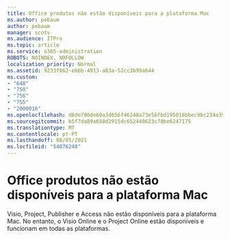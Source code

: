 ```yaml
---
title: Office produtos não estão disponíveis para a plataforma Mac
ms.author: pebaum
author: pebaum
manager: scotv
ms.audience: ITPro
ms.topic: article
ms.service: o365-administration
ROBOTS: NOINDEX, NOFOLLOW
localization_priority: Normal
ms.assetid: 9233f862-ebbb-4913-a83a-52cc3b99a644
ms.custom:
- "648"
- "758"
- "756"
- "755"
- "2000016"
ms.openlocfilehash: d8de790de60a3d656f46248a73e56fbd195018bbec9bc234a39bca5a162e9b21
ms.sourcegitcommit: b5f7da89a650d2915dc652449623c78be6247175
ms.translationtype: MT
ms.contentlocale: pt-PT
ms.lasthandoff: 08/05/2021
ms.locfileid: "54076248"
---
```

# <a name="office-products-not-available-for-the-mac-platform"></a>Office produtos não estão disponíveis para a plataforma Mac

Visio, Project, Publisher e Access não estão disponíveis para a plataforma Mac. No entanto, o Visio Online e o Project Online estão disponíveis e funcionam em todas as plataformas.
  